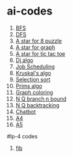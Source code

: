 # ai-codes
1. [BFS](https://shubhamvijaykar.github.io/ai-codes/Assi%201(BFS).ipynb)
2. [DFS](https://shubhamvijaykar.github.io/ai-codes/Assi%201(DFS).ipynb)
3. [A star for 8 puzzle](https://shubhamvijaykar.github.io/ai-codes/Assi%202%20(A%20star%20for%208%20puzzle).ipynb)
4. [A star for graph](https://shubhamvijaykar.github.io/ai-codes/Assi%202%20(A%20star%20for%20graph).ipynb)
5. [A star for tic tac toe](https://shubhamvijaykar.github.io/ai-codes/Assi%202%20(A%20star%20for%20tic%20tac%20toe).ipynb)
6. [Dj algo](https://shubhamvijaykar.github.io/ai-codes/Assi%203%20(Dijkstra's%20algo).ipynb)
7. [Job Scheduling](https://shubhamvijaykar.github.io/ai-codes/Assi%203%20(Job%20Scheduling).ipynb)
8. [Kruskal's algo](https://shubhamvijaykar.github.io/ai-codes/Assi%203%20(Kruskal's%20Algo).ipynb)
9. [Selection sort](https://shubhamvijaykar.github.io/ai-codes/selection%20sort.ipynb)
10. [Prims algo](https://shubhamvijaykar.github.io/ai-codes/Assi%203(Prims%20algo).ipynb)
11. [Graph coloring](https://shubhamvijaykar.github.io/ai-codes/Assi%204%20(Graph%20coloring).ipynb)
12. [N Q branch n bound](https://shubhamvijaykar.github.io/ai-codes/Assi%204%20(N%20Queen%20branch%20n%20bound).ipynb)
13. [N Q backtracking](https://shubhamvijaykar.github.io/ai-codes/Assi%204%20(N%20Queen%20problem%20backtracking).ipynb)
14. [Chatbot](https://shubhamvijaykar.github.io/ai-codes/Assi%205%20(Chatbot).ipynb)
15. [A4](https://shubhamvijaykar.github.io/ai-codes/LP2_A4_305C061.ipynb)
16. [A5](https://shubhamvijaykar.github.io/ai-codes/LP2_A5(305C061).ipynb)

#lp-4 codes
1. [fib](https://github.com/shubhamvijaykar/ai-codes/1fb.ipynb)
